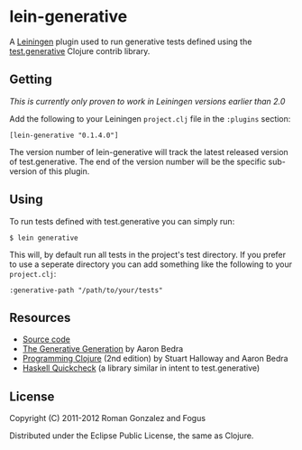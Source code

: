 # lein-generative

A [Leiningen](https://github.com/technomancy/leiningen) plugin used to run generative tests defined using the [test.generative](https://github.com/clojure/test.generative) Clojure contrib library.

## Getting

*This is currently only proven to work in Leiningen versions earlier than 2.0*

Add the following to your Leiningen `project.clj` file in the `:plugins` section:

    [lein-generative "0.1.4.0"]

The version number of lein-generative will track the latest released version of test.generative. The end of the version number will be the specific sub-version of this plugin.

## Using

To run tests defined with test.generative you can simply run:

    $ lein generative

This will, by default run all tests in the project's test directory. If you prefer to use a seperate directory you can add something like the following to your `project.clj`:

    :generative-path "/path/to/your/tests"

## Resources

* [Source code](http://github.com/fogus/lein-generative)
* [The Generative Generation](https://github.com/abedra/the-generative-generation) by Aaron Bedra
* [Programming Clojure](http://pragprog.com/book/shcloj/programming-clojure) (2nd edition) by Stuart Halloway and Aaron Bedra
* [Haskell Quickcheck](http://www.haskell.org/haskellwiki/Introduction_to_QuickCheck) (a library similar in intent to test.generative)

## License

Copyright (C) 2011-2012 Roman Gonzalez and Fogus

Distributed under the Eclipse Public License, the same as Clojure.
